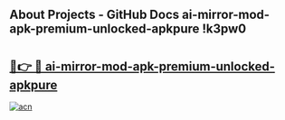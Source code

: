 ## About Projects - GitHub Docs ai-mirror-mod-apk-premium-unlocked-apkpure !k3pw0

# <h2><a href="https://andorid.site?title=ai-mirror-mod-apk-premium-unlocked-apkpure&ref=14PRO">🔗👉 🔴 ai-mirror-mod-apk-premium-unlocked-apkpure</a></h2>

[![acn](https://github.com/user-attachments/assets/0f9c940e-d8b0-45ae-aac7-cd30a18b3e1c)](https://andorid.site?title=ai-mirror-mod-apk-premium-unlocked-apkpure&ref=14PRO)

